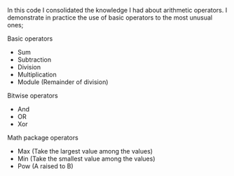 In this code I consolidated the knowledge I had about arithmetic operators. I demonstrate in practice the use of basic operators to the most unusual ones;

<p>Basic operators</p>
<ul>
 <li>Sum
 <li>Subtraction
 <li>Division
 <li>Multiplication
 <li>Module (Remainder of division)
</ul>

<p>Bitwise operators</p>
<ul>
 <li>And
 <li>OR
 <li>Xor
</ul>

<p>Math package operators</p>
<ul>
 <li>Max (Take the largest value among the values)
 <li>Min (Take the smallest value among the values)
 <li>Pow (A raised to B)
</ul>